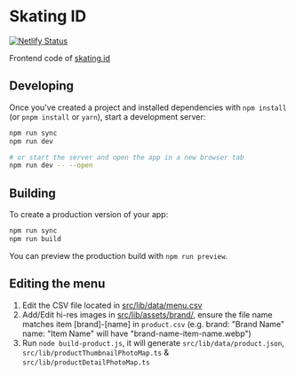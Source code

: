 # Skating ID
[![Netlify Status](https://api.netlify.com/api/v1/badges/599eecad-58fd-453f-9b21-130e4b9713f5/deploy-status)](https://app.netlify.com/sites/skatingindonesia/deploys)

Frontend code of [skating.id](https://skating.id)

## Developing

Once you've created a project and installed dependencies with `npm install` (or `pnpm install` or `yarn`), start a development server:

```bash
npm run sync
npm run dev

# or start the server and open the app in a new browser tab
npm run dev -- --open
```

## Building

To create a production version of your app:

```bash
npm run sync
npm run build
```

You can preview the production build with `npm run preview`.

## Editing the menu

1. Edit the CSV file located in [src/lib/data/menu.csv](https://github.com/asendia/skating/blob/main/src/lib/data/product.csv)
2. Add/Edit hi-res images in [src/lib/assets/brand/](https://github.com/asendia/skating/blob/main/src/lib/assets/product/details), ensure the file name matches item [brand]-[name] in `product.csv` (e.g. brand: "Brand Name" name: "Item Name" will have "brand-name-item-name.webp")
3. Run `node build-product.js`, it will generate `src/lib/data/product.json`, `src/lib/productThumbnailPhotoMap.ts` & `src/lib/productDetailPhotoMap.ts`
